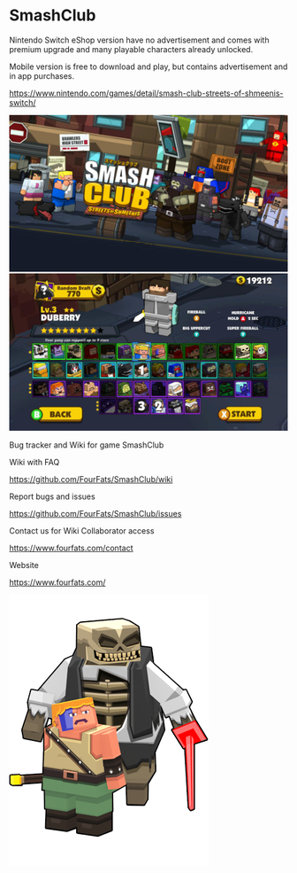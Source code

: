 # SmashClub

Nintendo Switch eShop version have no advertisement and comes with premium upgrade and many playable characters already unlocked. 

Mobile version is free to download and play, but contains advertisement and in app purchases.

https://www.nintendo.com/games/detail/smash-club-streets-of-shmeenis-switch/

![](github-assets/hero.jpeg)
![](github-assets/screenshot01.jpeg)



Bug tracker and Wiki for game SmashClub

Wiki with FAQ

https://github.com/FourFats/SmashClub/wiki

Report bugs and issues

https://github.com/FourFats/SmashClub/issues

Contact us for Wiki Collaborator access

https://www.fourfats.com/contact

Website

https://www.fourfats.com/


![](github-assets/description-image.png)
